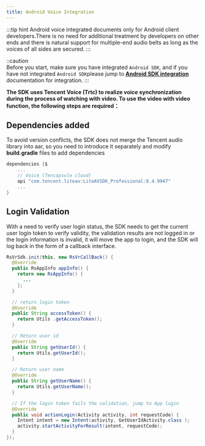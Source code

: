 ```yaml
---
title: Android Voice Integration
---
```


:::tip hint
Android voice integrated documents only for Android client developers.There is no need for additional treatment by developers on other ends and there is natural support for multiple-end audio belts as long as the voices of all sides are secured.
:::

::caution  
Before you start, make sure you have integrated `Android SDK`, and if you have not integrated `Android SDK`please jump to **[Android SDK integration](../../../../webview/app/Android.md)** documentation for integration.
:::


**The SDK uses Tencent Voice (Trtc) to realize voice synchronization during the process of watching with video. To use the video with video function, the following steps are required：**

## Dependencies added

To avoid version conflicts, the SDK does not merge the Tencent audio library into aar, so you need to introduce it separately and modify **build.gradle** files to add dependencies

```groovy title="build.gradle"
dependencies {$
    ...
    // Voice (Tencapsule cloud)
    api "com.tencent.liteav:LiteAVSDK_Professional:8.4.9947"
    ...
}
```

## Login Validation

With a need to verify user login status, the SDK needs to get the current user login token to verify validity, the validation results are not logged in or the login information is invalid, it will move the app to login, and the SDK will log back in the form of a callback interface.

```java
RsVrSdk.init(this, new RsVrCallBack() {
  @Override
  public RsAppInfo appInfo() {
    return new RsAppInfo() {
      ...
    };
  }

  // return login token
  @Override
  public String accessToken() {
    return Utils .getAccessToken();
  }

  // Return user id
  @Override
  public String getUserId() {
    return Utils.getUserId();
  }

  // Return user name
  @Override
  public String getUserName() {
    return Utils.getUserName();
  }

  // If the login token fails the validation, jump to App login
  @Override
  public void actionLogin(Activity activity, int requestCode) {
    Intent intent = new Intent(activity, GetUserIdActivity.class );
    activity.startActivityForResult(intent, requestCode);
  }
});
```


